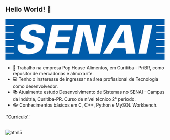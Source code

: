 ## Hello World! 👋

![logo](https://github.com/limamichel3101/IOT-23-08/blob/main/senai-logo-3.png)

- 🔭 Trabalho na empresa Pop House Alimentos, em Curitiba - Pr/BR, como repositor de mercadorias e almoxarife.
- 💻 Tenho o insteresse de ingressar na área profissional de Tecnologia como desenvolvedor.
- 📚 Atualmente estudo Desenvolvimento de Sistemas no SENAI - Campus da Indútria, Curitiba-PR. Curso de nível técnico 2° período.  
- 👓 Conhecimentos básicos em C, C++, Python e MySQL Workbench.

<a href="https://github.com/limamichel3101/IOT-23-08/blob/main/_Curr%C3%ADculo_Michel.2024.docx.pdf" class="nav-link">''Curriculo''</a>

<div style ="display: inline_block"><br/>
 <img align="center" alt="html5" src="https://img.shields.io/badge/C-00599C?style=for-the-badge&logo=c&logoColor=white" />
</div>

